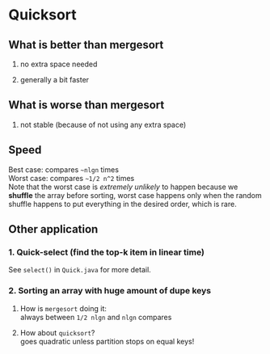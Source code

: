 # Quicksort

## What is better than mergesort

1. no extra space needed

2. generally a bit faster

## What is worse than mergesort

1. not stable (because of not using any extra space)

## Speed

Best case: compares `~nlgn` times  
Worst case: compares `~1/2 n^2` times  
Note that the worst case is *extremely unlikely* to happen because we **shuffle** the array before sorting, worst case
happens only when the random shuffle happens to put everything in the desired order, which is rare.

## Other application

### 1. Quick-select (find the top-k item in linear time)

See `select()` in `Quick.java` for more detail.

### 2. Sorting an array with huge amount of dupe keys

1. How is `mergesort` doing it:  
   always between `1/2 nlgn` and `nlgn` compares

2. How about `quicksort`?  
   goes quadratic unless partition stops on equal keys!